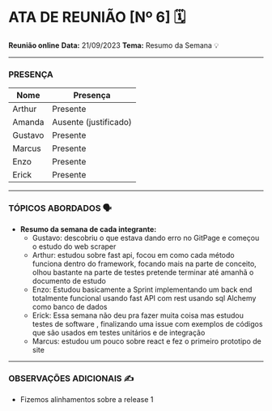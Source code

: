 # ATA DE REUNIÃO [Nº 6] 🗓️

**Reunião online**
**Data:** 21/09/2023
**Tema:** Resumo da Semana 💡

---

### **PRESENÇA** 

| Nome | Presença |
|---|---|
| Arthur | Presente |
| Amanda | Ausente (justificado) |
| Gustavo | Presente |
| Marcus | Presente |
| Enzo | Presente |
| Erick | Presente |

---

### **TÓPICOS ABORDADOS** 🗣️

* **Resumo da semana de cada integrante:**
  * Gustavo: descobriu o que estava dando erro no GitPage e começou o estudo do web scraper
  * Arthur: estudou sobre fast api, focou em como cada método funciona dentro do framework, focando mais na parte de conceito, olhou bastante na parte de testes pretende terminar até amanhã o documento de estudo
  * Enzo: Estudou basicamente a Sprint implementando um back end totalmente funcional usando fast API com rest usando sql Alchemy como banco de dados 
  * Erick: Essa semana não deu pra fazer muita coisa mas estudou testes de software , finalizando uma issue com exemplos de códigos que são usados em testes unitários e de integração 
  * Marcus: estudou um pouco sobre react e fez o primeiro prototipo de site 

---

### **OBSERVAÇÕES ADICIONAIS** ✍️

* Fizemos alinhamentos sobre a release 1
  
